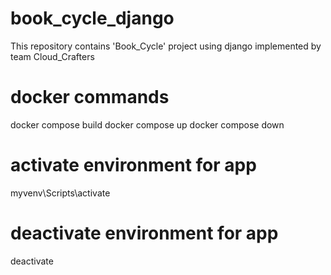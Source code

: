 # book_cycle_django
This repository contains 'Book_Cycle' project using django implemented by team Cloud_Crafters



# docker commands 
docker compose build
docker compose up
docker compose down

# activate environment for app
myvenv\Scripts\activate

# deactivate environment for app
deactivate

